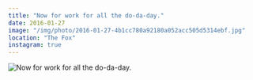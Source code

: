 ```yaml
---
title: "Now for work for all the do-da-day."
date: 2016-01-27
image: "/img/photo/2016-01-27-4b1cc780a92180a052acc505d5314ebf.jpg"
location: "The Fox"
instagram: true
---
```


![Now for work for all the do-da-day.](/img/photo/2016-01-27-4b1cc780a92180a052acc505d5314ebf.jpg)
